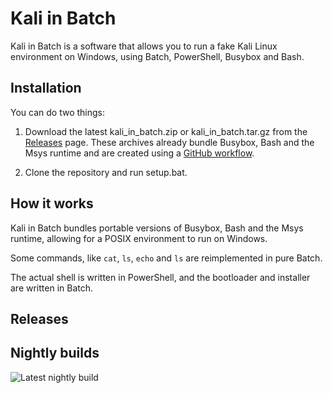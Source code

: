 # Kali in Batch

Kali in Batch is a software that allows you to run a fake Kali Linux environment on Windows, using Batch, PowerShell, Busybox and Bash.

## Installation

You can do two things:

1. Download the latest kali_in_batch.zip or kali_in_batch.tar.gz from the [Releases](https://github.com/Kali-in-Batch/kali-in-batch/releases) page. These archives already bundle Busybox, Bash and the Msys runtime and are created using a [GitHub workflow](./.github/workflows/upload_src_to_release.yml).

2. Clone the repository and run setup.bat.

## How it works

Kali in Batch bundles portable versions of Busybox, Bash and the Msys runtime, allowing for a POSIX environment to run on Windows.

Some commands, like `cat`, `ls`, `echo` and `ls` are reimplemented in pure Batch.

The actual shell is written in PowerShell, and the bootloader and installer are written in Batch.

## Releases

## Nightly builds

![Latest nightly build](https://img.shields.io/endpoint?url=https://kali-in-batch.github.io/kali-in-batch/prerelease.json&style=for-the-badge&color=blue)